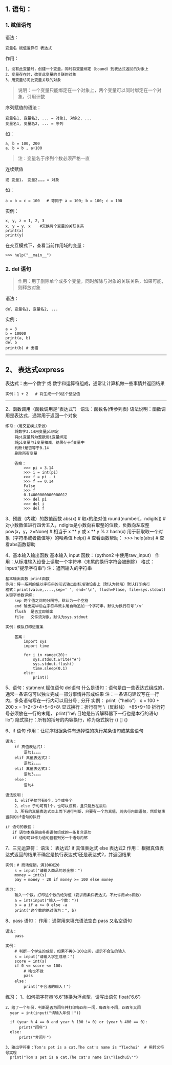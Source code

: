 ## 1. 语句：

### 1. 赋值语句

语法：
```
变量名 赋值运算符 表达式
```

作用：
```
1、没有此变量时，创建一个变量，同时将变量绑定（bound）到表达式返回的对象上
2、变量存在时，改变此变量的关联的对象
3、用变量访问此变量关联的对象
```

> 说明：一个变量只能绑定在一个对象上，两个变量可以同时绑定在一个对象，引用计数

序列赋值的语法：
```
变量名1, 变量名2, ... = 对象1, 对象2, ...
变量名1, 变量名2, ... = 序列
```

如：
```
a, b = 100, 200
a, b = b , a+100
```

> 注：变量名于序列个数必须严格一直

连续赋值
```
或 变量1， 变量2，。。。= 对象
```

如：
```
a = b = c = 100   # 等同于 a = 100; b = 100; c = 100
```

实例：
```
x, y, z = 1, 2, 3
x, y = y, x    #交换两个变量的关联关系
print(x)
print(y)
```

在交互模式下，查看当前作用域的变量：
```
>>> help("__main__")
```

### 2. del 语句

> 作用：用于删除单个或多个变量，同时解除与对象的关联关系，如果可能，则释放对象

语法：
```
del 变量名1, 变量名2, ...
```

实例：
```
a = 3
b = 10000
print(a, b)
del b
print(b) # 出错
```
---

## 2、 表达式express

表达式：由一个数字 或 数字和运算符组成，通常让计算机做一些事情并返回结果
```
实例：1 + 2   # 将生成一个3这个整型值
```
---

2、函数调用（函数调用是“表达式”）
    语法：函数名(传参列表)
    语法说明：函数调用是表达式，通常用于返回一个对象

    练习：（用交互模式来做）
        将数字3.14用变量pi绑定
        将pi变量转为整数用i变量绑定
        将pi变量与i变量相减，结果存于f变量中
        判断f是否等于0.14
        删除所有变量

        答案：
            >>> pi = 3.14
            >>> i = int(pi)
            >>> f = pi - i
            >>> f == 0.14
            False
            >>> f
            0.14000000000000012
            >>> del pi
            >>> del i
            >>> del f


3、预置（内建）的数值函数
    abs(x)                    # 取x的绝对值
    round(number[，ndigits])  # 对小数数值进行四舍五入，ndigits是小数向右取整的位数，负数向左取整
    pow(x，y，z=None)         # 相当于 x ** y 或 x ** y % z
    hash(x) 用于获取取一个对象（字符串或者数值等）的哈希值
    help()          # 查看函数帮助：
      >>> help(abs)   # 查看abs函数帮助


4、基本输入输出函数
    基本输入   input 函数：（python2 中使用raw_input）
    作用：从标准输入设备上读取一个字符串（末尾的换行字符会被删除）
    格式：input("提示字符串")
    注：返回输入的字符串

    基本输出函数 print函数
    作用：将一系列的值以字符串的形式输出到标准输设备上（默认为终端）默认打印换行
    格式：print(value,....,sep=' ', end='\n', flush=Flase, file=sys.stdout)
    关键字参数详解：
        sep 两个值之间的分隔符，默认为一个空格
        end 输出完毕后在字符串流末尾自动追加一个字符串，默认为换行符号‘/n’
        flush  是否立即输出
        file   文件流对象，默认为sys.stdout

    实例：模拟打印进度条

        答案：
            import sys
            import time

            for i in range(20):
                sys.stdout.write("#")
                sys.stdout.flush()
                time.sleep(0.1)
            else:
                print()


5、语句：statment
    赋值语句
    del语句
    什么是语句：语句是由一些表达式组成的，通常一条语句可以独立完成一部分事情并形成结果
    注：一条语句建议写在一行内，多条语句写在一行内可以用分号 ; 分开
    实例：
        print（“hello”）
        x = 100 + 200
        x = 1+2+3+4+5+6+8\  显式换行：折行符号 \（反斜线）
            +85+9+10        折行符号必须放在一行的末尾，
        print("he\          目地是告诉解释器下一行也是本行的语句
            llo")           隐式换行：所有的括号的内容换行，称为隐式换行 () [] {}


6、if 语句
    作用：让程序根据条件有选择性的执行某条语句或某些语句

    语法：
        if 真值表达式1：
            语句1。。。。
        elif 真值表达式2：
            语句2。。。。
        elif 真值表达式3：
            语句3。。。。
        else：
            语句4

    语法说明：
        1、elif子句可有0个，1个或多个
        2、else 子句可有1个，也可以没有，且只能放在最后
        3、所有的真值表达式自上而下进行判断，只要有一个为真值，则执行内部语句，然后结束当前的if语句的执行

    if 语句的嵌套：
       if 语句本身是由多条语句组成的一条复合语句
       if 语句可以作为语句且套到另一个语句内部


7、三元运算符：
    语法：
        表达式1 if 真值表达式 else 表达式2
    作用：
        根据真值表达式返回的结果不确定是执行表达式1还是表达式2，并返回结果

    实例：# 商场促销，满100减20
        s = input("请输入商品的总金额：")
        money = int(s)
        pay = money - 20 if money >= 100 else money

    练习：
        输入一个数，打印这个数的绝对值（要求用条件表达式，不允许用abs函数）
        a = int(input("输入一个数："))
        b = a if a >= 0 else -a
        print("这个数的绝对值为：", b)


8、pass 语句：
    作用：通常用来填充语法空白
         pass 又名空语句

    语法：
        pass

    实例：
        # 判断一个学生的成绩，如果不再0-100之间，提示不合法的输入
        s = input("请输入学生成绩：")
        score = int(s)
        if 0 <= score <= 100:
            # 啥也不做
            pass
        else：
            print("不合法的输入！")


练习：
    1、如何把字符串“6.6”转换为浮点型，请写出语句
      float('6.6')

    2、给了一个年份，判断是否为闰年并打印每四年一闰，每百年不闰，四百年又闰
      year = int(input("请输入年份："))

      if (year % 4 == 0 and year % 100 != 0) or (year % 400 == 0):
          print("闰年")
      else:
          print("非闰年")

    3、输出字符串：Tom's pet is a cat.The cat's name is "Tiechui"  # 用转义符号实现
      print("Tom's pet is a cat.The cat's name is\"Tiechui\"")


